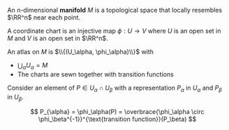 An $n$-dimensional **manifold** $M$ is a topological space that locally resembles $\RR^n$ near each point.

A coordinate chart is an injective map $\phi: U \to V$ where $U$ is an open set in $M$ and $V$ is an open set in $\RR^n$.

An atlas on $M$ is $\\{(U_\alpha, \phi_\alpha)\\}$ with

* $\bigcup_{\alpha} U_\alpha = M$
* The charts are sewn together with transition functions

Consider an element of $P \in U_\alpha \cap U_\beta$ with a representation $P_\alpha$ in $U_\alpha$ and $P_\beta$ in $U_\beta$.

$$
P_{\alpha} = \phi_\alpha(P) = \overbrace{\phi_\alpha \circ \phi_\beta^{-1}}^{\text{transition function}}(P_\beta)
$$